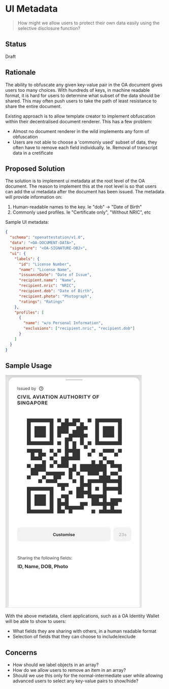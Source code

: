 # UI Metadata

> How might we allow users to protect their own data easily using the selective disclosure function?

## Status

Draft

## Rationale

The ability to obfuscate any given key-value pair in the OA document gives users too many choices. With hundreds of keys, in machine readable format, it is hard for users to determine what subset of the data should be shared. This may often push users to take the path of least resistance to share the entire document.

Existing approach is to allow template creator to implement obfuscation within their decentralised document renderer. This has a few problem:

- Almost no document renderer in the wild implements any form of obfuscation
- Users are not able to choose a 'commonly used' subset of data, they often have to remove each field individually. Ie. Removal of transcript data in a cretificate

## Proposed Solution

The solution is to implement ui metadata at the root level of the OA document. The reason to implement this at the root level is so that users can add the ui metadata after the document has been issued. The metadata will provide information on:

1. Human-readable names to the key. Ie "dob" -> "Date of Birth"
2. Commonly used profiles. Ie "Certificate only", "Without NRIC", etc

Sample UI metadata:

```json
{
  "schema": "openattestation/v1.0",
  "data": "<OA-DOCUMENT-DATA>",
  "signature": "<OA-SIGNATURE-OBJ>",
  "ui": {
    "labels": {
      "id": "License Number",
      "name": "License Name",
      "issuanceDate": "Date of Issue",
      "recipient.name": "Name",
      "recipient.nric": "NRIC",
      "recipient.dob": "Date of Birth",
      "recipient.photo": "Photograph",
      "ratings": "Ratings"
    },
    "profiles": [
      {
        "name": "w/o Personal Information",
        "exclusions": ["recipient.nric", "recipient.dob"]
      }
    ]
  }
}
```

## Sample Usage

![Example Application](assets/ui_metadata/example.png)

With the above metadata, client applications, such as a OA Identity Wallet will be able to show to users:

- What fields they are sharing with others, in a human readable format
- Selection of fields that they can choose to include/exclude

## Concerns

- How should we label objects in an array? 
- How do we allow users to remove an item in an array?
- Should we use this only for the normal-intermediate user while allowing advanced users to select any key-value pairs to show/hide?